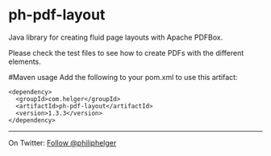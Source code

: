 ph-pdf-layout
=============

Java library for creating fluid page layouts with Apache PDFBox.

Please check the test files to see how to create PDFs with the different elements.

#Maven usage
Add the following to your pom.xml to use this artifact:
```
<dependency>
  <groupId>com.helger</groupId>
  <artifactId>ph-pdf-layout</artifactId>
  <version>1.3.3</version>
</dependency>
```

---

On Twitter: <a href="https://twitter.com/philiphelger">Follow @philiphelger</a>
